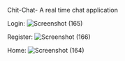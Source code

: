 Chit-Chat- A real time chat application

Login:
![Screenshot (165)](https://user-images.githubusercontent.com/94559623/236304366-01558b95-97f4-486e-bfca-b1deb801fb87.png)


Register:
![Screenshot (166)](https://user-images.githubusercontent.com/94559623/236304424-77a853e0-f790-4018-849c-5e8b06fabde4.png)


Home:
![Screenshot (164)](https://user-images.githubusercontent.com/94559623/236304621-110f7e8a-7d5c-41e3-96ac-bbfafb4e24a9.png)

